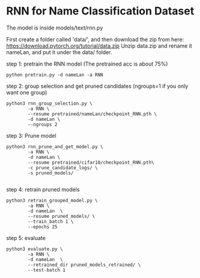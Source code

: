 # RNN for Name Classification Dataset

The model is inside models/text/rnn.py 

First create a folder called 'data/', and then download the zip from here: https://download.pytorch.org/tutorial/data.zip
Unzip data.zip and rename it nameLan, and put it under the data/ folder.


step 1: pretrain the RNN model (The pretrained acc is about 75%)
```
python pretrain.py -d nameLan -a RNN
```

step 2: group selection and get pruned candidates (ngroups=1 if you only want one group)
```
python3 rnn_group_selection.py \
        -a RNN \
        --resume pretrained/nameLan/checkpoint_RNN.pth \
        -d nameLan \
        --ngroups 2 
```

step 3:  Prune model
```
python3 rnn_prune_and_get_model.py \
        -a RNN \
        -d nameLan \
        --resume pretrained/cifar10/checkpoint_RNN.pth\
        -c prune_candidate_logs/ \
        -s pruned_models/
        
```


step 4:  retrain pruned models
```
python3 retrain_grouped_model.py \
        -a RNN \
        -d nameLan  \
        --resume pruned_models/ \
        --train_batch 1 \
        --epochs 25 
```


step 5:  evaluate
```
python3 evaluate.py \
        -a RNN \
        -d nameLan  \
        --retrained_dir pruned_models_retrained/ \
        --test-batch 1
